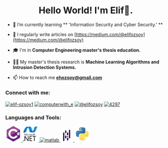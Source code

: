 <h1 align="center">Hello World! I'm Elif👋.</h1>

- 🌱 I’m currently learning ** 'Information Security and Cyber Security.' **

- 📝 I regularly write articles on [https://medium.com/@elifozsoy](https://medium.com/@elifozsoy)

- 🎓 I'm in **Computer Engineering master's thesis education.**

- 👨‍💻 My master's thesis research is **Machine Learning Algorithms and Intrusion Detection Systems.**

- 📫 How to reach me **ehozsoy@gmail.com**



<h3 align="left">Connect with me:</h3>
<p align="left">
<a href="https://linkedin.com/in/elif-ozsoy1" target="blank"><img align="center" src="https://raw.githubusercontent.com/rahuldkjain/github-profile-readme-generator/master/src/images/icons/Social/linked-in-alt.svg" alt="elif-ozsoy1" height="30" width="40" /></a>
<a href="https://instagram.com/computerwith_e" target="blank"><img align="center" src="https://raw.githubusercontent.com/rahuldkjain/github-profile-readme-generator/master/src/images/icons/Social/instagram.svg" alt="computerwith_e" height="30" width="40" /></a>
<a href="https://medium.com/@elifozsoy" target="blank"><img align="center" src="https://raw.githubusercontent.com/rahuldkjain/github-profile-readme-generator/master/src/images/icons/Social/medium.svg" alt="@elifozsoy" height="30" width="40" /></a>
<a href="https://discord.gg/4297" target="blank"><img align="center" src="https://raw.githubusercontent.com/rahuldkjain/github-profile-readme-generator/master/src/images/icons/Social/discord.svg" alt="4297" height="30" width="40" /></a>
</p>

<h3 align="left">Languages and Tools:</h3>
<p align="left"> <a href="https://www.w3schools.com/cs/" target="_blank" rel="noreferrer"> <img src="https://raw.githubusercontent.com/devicons/devicon/master/icons/csharp/csharp-original.svg" alt="csharp" width="50" height="50"/> </a> <a href="https://dotnet.microsoft.com/" target="_blank" rel="noreferrer"> <img src="https://raw.githubusercontent.com/devicons/devicon/master/icons/dot-net/dot-net-original-wordmark.svg" alt="dotnet" width="50" height="50"/> </a> <a href="https://www.mathworks.com/" target="_blank" rel="noreferrer"> <img src="https://upload.wikimedia.org/wikipedia/commons/2/21/Matlab_Logo.png" alt="matlab" width="50" height="50"/> </a> <a href="https://pandas.pydata.org/" target="_blank" rel="noreferrer"> <img src="https://raw.githubusercontent.com/devicons/devicon/2ae2a900d2f041da66e950e4d48052658d850630/icons/pandas/pandas-original.svg" alt="pandas" width="40" height="40"/> </a> <a href="https://www.python.org" target="_blank" rel="noreferrer"> <img src="https://raw.githubusercontent.com/devicons/devicon/master/icons/python/python-original.svg" alt="python" width="50" height="50"/> </a> </p>
